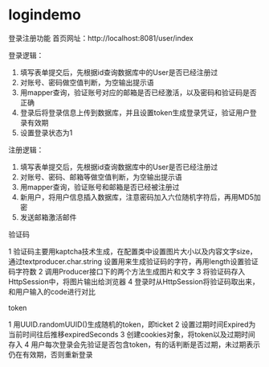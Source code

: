 # logindemo
登录注册功能
首页网址：http://localhost:8081/user/index

登录逻辑：
1. 填写表单提交后，先根据id查询数据库中的User是否已经注册过
2. 对账号、密码做空值判断，为空输出提示语
3. 用mapper查询，验证账号对应的邮箱是否已经激活，以及密码和验证码是否正确
4. 登录后将登录信息上传到数据库，并且设置token生成登录凭证，验证用户登录有效期
5. 设置登录状态为1

注册逻辑：
1. 填写表单提交后，先根据id查询数据库中的User是否已经注册过
2. 对账号、密码、邮箱等做空值判断，为空输出提示语
3. 用mapper查询，验证账号和邮箱是否已经被注册过
4. 新用户，将用户信息插入数据库，注意密码加入六位随机字符后，再用MD5加密
5. 发送邮箱激活邮件

验证码

1 验证码主要用kaptcha技术生成，在配置类中设置图片大小以及内容文字size，通过textproducer.char.string 设置用来生成验证码的字符，再用length设置验证码字符数
2 调用Producer接口下的两个方法生成图片和文字
3 将验证码存入HttpSession中，将图片输出给浏览器
4 登录时从HttpSession将验证码取出来，和用户输入的code进行对比

token

1 用UUID.randomUUID()生成随机的token，即ticket
2 设置过期时间Expired为当前时间往后推移expiredSeconds
3 创建cookies对象，将token以及过期时间存入
4 用户每次登录会先验证是否包含token，有的话判断是否过期，未过期表示仍在有效期，否则重新登录


